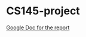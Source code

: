 # CS145-project

[Google Doc for the report](https://docs.google.com/document/d/1b9R-M7AG4Vqe2YUjewKaOlV5NkZXNMSJgntfGxPljpM/edit)
